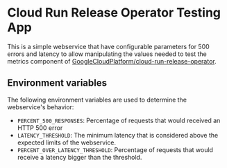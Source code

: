 Cloud Run Release Operator Testing App
======================================

This is a simple webservice that have configurable parameters for 500 errors
and latency to allow manipulating the values needed to test the metrics
component of [GoogleCloudPlatform/cloud-run-release-operator](https://github.com/GoogleCloudPlatform/cloud-run-release-operator).

Environment variables
--------------------

The following environment variables are used to determine the webservice's 
behavior:

 * `PERCENT_500_RESPONSES`: Percentage of requests that would received an HTTP
   500 error
 * `LATENCY_THRESHOLD`: The minimum latency that is considered above the
   expected limits of the webservice.
 * `PERCENT_OVER_LATENCY_THRESHOLD`: Percentage of requests that would receive a
   latency bigger than the threshold.